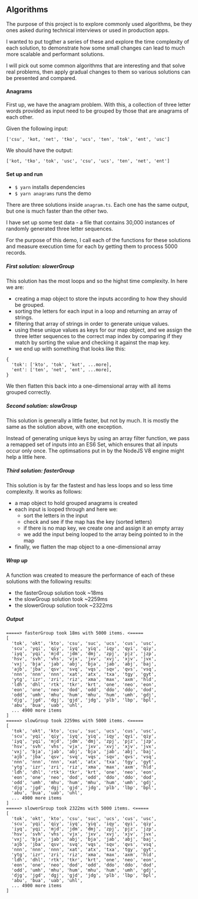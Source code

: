## Algorithms
The purpose of this project is to explore commonly used algorithms, be they ones asked during technical interviews or used in production apps.

I wanted to put togther a series of these and explore the time complexity of each solution, to demonstrate how some small changes can lead to much more scalable and performant solutions.

I will pick out some common algorithms that are interesting and that solve real problems, then apply gradual changes to them so various solutions can be presented and compared.

#### Anagrams
First up, we have the anagram problem. With this, a collection of three letter words provided as input need to be grouped by those that are anagrams of each other.

Given the following input:

```
['csu', 'kot, 'net', 'tko', 'ucs', 'ten', 'tok', 'ent', 'usc']
```

We should have the output:

```
['kot, 'tko', 'tok', 'usc', 'csu', 'ucs', 'ten', 'net', 'ent']
```

#### Set up and run
- `$ yarn` installs dependencies
- `$ yarn anagrams` runs the demo

There are three solutions inside `anagram.ts`. Each one has the same output, but one is much faster than the other two.

I have set up some test data - a file that contains 30,000 instances of randomly generated three letter sequences.

For the purpose of this demo, I call each of the functions for these solutions and measure execution time for each by getting them to process 5000 records.

##### First solution: slowerGroup
This solution has the most loops and so the highst time complexity. In here we are:

- creating a map object to store the inputs according to how they should be grouped.
- sorting the letters for each input in a loop and returning an array of strings.
- filtering that array of strings in order to generate unique values.
- using these unique values as keys for our map object, and we assign the three letter sequences to the correct map index by comparing if they match by sorting the value and checking it against the map key.
- we end up with something that looks like this:

```
{
  'tok': ['kto', 'tok', 'kot', ...more],
  'ent': ['ten', 'net', 'ent', ...more],
}
```

We then flatten this back into a one-dimensional array with all items grouped correctly.

##### Second solution: slowGroup
This solution is generally a little faster, but not by much. It is mostly the same as the solution above, with one exception.

Instead of generating unique keys by using an array filter function, we pass a remapped set of inputs into an ES6 Set, which ensures that all inputs occur only once. The optimsations put in by the NodeJS V8 engine might help a little here.

##### Third solution: fasterGroup
This solution is by far the fastest and has less loops and so less time complexity. It works as follows:

- a map object to hold grouped anagrams is created
- each input is looped through and here we:
  - sort the letters in the input
  - check and see if the map has the key (sorted letters)
  - if there is no map key, we create one and assign it an empty array
  - we add the input being looped to the array being pointed to in the map
- finally, we flatten the map object to a one-dimensional array

##### Wrap up
A function was created to measure the performance of each of these solutions with the following results:

- the fasterGroup solution took ~18ms
- the slowGroup solution took ~2259ms
- the slowerGroup solution took ~2322ms

##### Output

```
=====> fasterGroup took 18ms with 5000 items. <=====
[
  'tok', 'okt', 'kto', 'csu', 'suc', 'ucs', 'cus', 'usc',
  'scu', 'yqi', 'qiy', 'iyq', 'yiq', 'iqy', 'qyi', 'qiy',
  'iyq', 'yqi', 'mjd', 'jdm', 'dmj', 'zpj', 'pjz', 'jzp',
  'hsv', 'svh', 'vhs', 'vjx', 'jxv', 'xvj', 'xjv', 'jvx',
  'vxj', 'bja', 'jab', 'abj', 'bja', 'jab', 'abj', 'baj',
  'ajb', 'jba', 'qsv', 'svq', 'vqs', 'sqv', 'qvs', 'vsq',
  'nnn', 'nnn', 'nnn', 'xat', 'atx', 'txa', 'tgy', 'gyt',
  'ytg', 'izr', 'zri', 'riz', 'xma', 'max', 'axm', 'hld',
  'ldh', 'dhl', 'rtk', 'tkr', 'krt', 'one', 'neo', 'eon',
  'eon', 'one', 'neo', 'dod', 'odd', 'ddo', 'ddo', 'dod',
  'odd', 'umh', 'mhu', 'hum', 'mhu', 'hum', 'umh', 'gdj',
  'djg', 'jgd', 'dgj', 'gjd', 'jdg', 'plb', 'lbp', 'bpl',
  'abu', 'bua', 'uab', 'uhl',
  ... 4900 more items
]
=====> slowGroup took 2259ms with 5000 items. <=====
[
  'tok', 'okt', 'kto', 'csu', 'suc', 'ucs', 'cus', 'usc',
  'scu', 'yqi', 'qiy', 'iyq', 'yiq', 'iqy', 'qyi', 'qiy',
  'iyq', 'yqi', 'mjd', 'jdm', 'dmj', 'zpj', 'pjz', 'jzp',
  'hsv', 'svh', 'vhs', 'vjx', 'jxv', 'xvj', 'xjv', 'jvx',
  'vxj', 'bja', 'jab', 'abj', 'bja', 'jab', 'abj', 'baj',
  'ajb', 'jba', 'qsv', 'svq', 'vqs', 'sqv', 'qvs', 'vsq',
  'nnn', 'nnn', 'nnn', 'xat', 'atx', 'txa', 'tgy', 'gyt',
  'ytg', 'izr', 'zri', 'riz', 'xma', 'max', 'axm', 'hld',
  'ldh', 'dhl', 'rtk', 'tkr', 'krt', 'one', 'neo', 'eon',
  'eon', 'one', 'neo', 'dod', 'odd', 'ddo', 'ddo', 'dod',
  'odd', 'umh', 'mhu', 'hum', 'mhu', 'hum', 'umh', 'gdj',
  'djg', 'jgd', 'dgj', 'gjd', 'jdg', 'plb', 'lbp', 'bpl',
  'abu', 'bua', 'uab', 'uhl',
  ... 4900 more items
]
=====> slowerGroup took 2322ms with 5000 items. <=====
[
  'tok', 'okt', 'kto', 'csu', 'suc', 'ucs', 'cus', 'usc',
  'scu', 'yqi', 'qiy', 'iyq', 'yiq', 'iqy', 'qyi', 'qiy',
  'iyq', 'yqi', 'mjd', 'jdm', 'dmj', 'zpj', 'pjz', 'jzp',
  'hsv', 'svh', 'vhs', 'vjx', 'jxv', 'xvj', 'xjv', 'jvx',
  'vxj', 'bja', 'jab', 'abj', 'bja', 'jab', 'abj', 'baj',
  'ajb', 'jba', 'qsv', 'svq', 'vqs', 'sqv', 'qvs', 'vsq',
  'nnn', 'nnn', 'nnn', 'xat', 'atx', 'txa', 'tgy', 'gyt',
  'ytg', 'izr', 'zri', 'riz', 'xma', 'max', 'axm', 'hld',
  'ldh', 'dhl', 'rtk', 'tkr', 'krt', 'one', 'neo', 'eon',
  'eon', 'one', 'neo', 'dod', 'odd', 'ddo', 'ddo', 'dod',
  'odd', 'umh', 'mhu', 'hum', 'mhu', 'hum', 'umh', 'gdj',
  'djg', 'jgd', 'dgj', 'gjd', 'jdg', 'plb', 'lbp', 'bpl',
  'abu', 'bua', 'uab', 'uhl',
  ... 4900 more items
]
```

